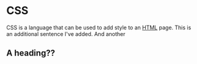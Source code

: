 # CSS

CSS is a language that can be used to add style to an [HTML](/wiki/HTML) page. This is an additional sentence I've added.
        And another
## A heading??
        
        